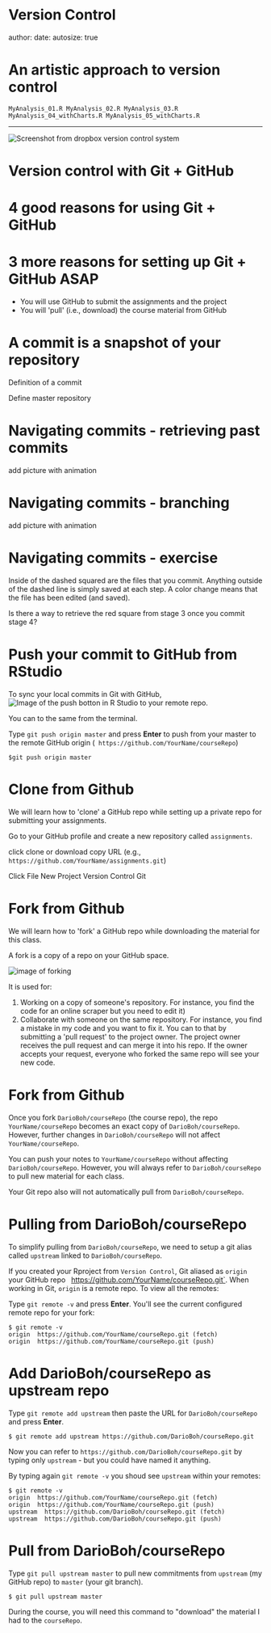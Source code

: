 Version Control
========================================================
author: 
date: 
autosize: true

An artistic approach to version control
========================================================
`
MyAnalysis_01.R
MyAnalysis_02.R
MyAnalysis_03.R
MyAnalysis_04_withCharts.R
MyAnalysis_05_withCharts.R
`
***

![Screenshot from dropbox version control system](images/dropbox.png)

Version control with Git + GitHub
========================================================


4 good reasons for using Git + GitHub
========================================================


3 more reasons for setting up Git + GitHub ASAP
========================================================

- You will use GitHub to submit the assignments and the project
- You will 'pull' (i.e., download) the course material from GitHub


A commit is a snapshot of your repository
========================================================

Definition of a commit

Define master repository


Navigating commits - retrieving past commits
========================================================

add picture with animation

Navigating commits - branching
========================================================

add picture with animation

Navigating commits - exercise
========================================================

Inside of the dashed squared are the files that you commit. Anything outside of the dashed line is simply saved at each step. A color change means that the file has been edited (and saved).

Is there a way to retrieve the red square from stage 3 once you commit stage 4?



Push your commit to GitHub from RStudio
========================================================

To sync your local commits in Git with GitHub, ![Image of the push botton in R Studio](images/push.png)
 to your remote repo.

You can to the same from the terminal. 

Type `git push origin master` and press **Enter** to push from your master to the remote GitHub origin (` https://github.com/YourName/courseRepo`)

```
$git push origin master
```




Clone from Github
========================================================

We will learn how to 'clone' a GitHub repo while setting up a private repo for submitting your assignments.

Go to your GitHub profile and create a new repository called `assignments`. 

click clone or download 
copy URL (e.g., `https://github.com/YourName/assignments.git`)

Click File
New Project
Version Control
Git


Fork from Github
========================================================

We will learn how to 'fork' a GitHub repo while downloading the material for this class.

A fork is a copy of a repo on your GitHub space. 

![image of forking](images/forking.gif)

It is used for:

1. Working on a copy of someone's repository. For instance, you find the code for an online scraper but you need to edit it)
2. Collaborate with someone on the same repository. For instance, you find a mistake in my code and you want to fix it. You can to that by submitting a 'pull request' to the project owner. 
The project owner receives the pull request and can merge it into his repo.
If the owner accepts your request, everyone who forked the same repo will see your new code.


Fork from Github
========================================================

Once you fork `DarioBoh/courseRepo` (the course repo), the repo `YourName/courseRepo` becomes an exact copy of `DarioBoh/courseRepo`. However, further changes in `DarioBoh/courseRepo` will not affect `YourName/courseRepo`.

You can push your notes to `YourName/courseRepo` without affecting `DarioBoh/courseRepo`. However, you will always refer to `DarioBoh/courseRepo` to pull new material for each class.

Your Git repo also will not automatically pull from `DarioBoh/courseRepo`. 



Pulling from DarioBoh/courseRepo
========================================================

To simplify pulling from `DarioBoh/courseRepo`, we need to setup a git alias called `upstream` linked to `DarioBoh/courseRepo`.

If you created your Rproject from `Version Control`, Git aliased as `origin` your GitHub repo ` `https://github.com/YourName/courseRepo.git`. When working in Git, `origin` is a remote repo. To view all the remotes:

Type `git remote -v` and press **Enter**. You'll see the current configured remote repo for your fork:

```
$ git remote -v
origin  https://github.com/YourName/courseRepo.git (fetch)
origin  https://github.com/YourName/courseRepo.git (push)
```

Add DarioBoh/courseRepo as upstream repo
========================================================

Type `git remote add upstream` then paste the URL for `DarioBoh/courseRepo` and press **Enter**. 

```{}
$ git remote add upstream https://github.com/DarioBoh/courseRepo.git
```

Now you can refer to `https://github.com/DarioBoh/courseRepo.git` by typing only `upstream` - but you could have named it anything.

By typing again `git remote -v` you shoud see `upstream` within your remotes:

```
$ git remote -v
origin  https://github.com/YourName/courseRepo.git (fetch)
origin  https://github.com/YourName/courseRepo.git (push)
upstream  https://github.com/DarioBoh/courseRepo.git (fetch)
upstream  https://github.com/DarioBoh/courseRepo.git (push)
```

Pull from DarioBoh/courseRepo 
========================================================

Type `git pull upstream master` to pull new commitments from `upstream` (my GitHub repo) to `master` (your git branch).

```
$ git pull upstream master
```

During the course, you will need this command to "download" the material I had to the `courseRepo`.






